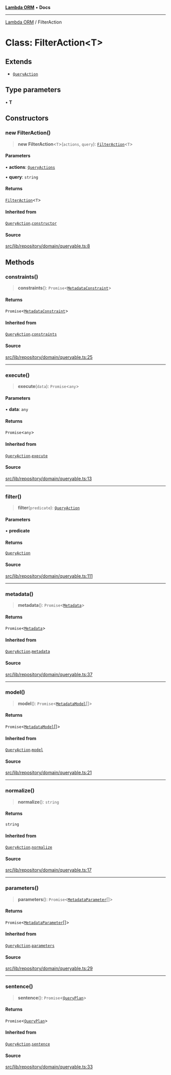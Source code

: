 [**Lambda ORM**](../README.md) • **Docs**

***

[Lambda ORM](../README.md) / FilterAction

# Class: FilterAction\<T\>

## Extends

- [`QueryAction`](QueryAction.md)

## Type parameters

• **T**

## Constructors

### new FilterAction()

> **new FilterAction**\<`T`\>(`actions`, `query`): [`FilterAction`](FilterAction.md)\<`T`\>

#### Parameters

• **actions**: [`QueryActions`](../interfaces/QueryActions.md)

• **query**: `string`

#### Returns

[`FilterAction`](FilterAction.md)\<`T`\>

#### Inherited from

[`QueryAction`](QueryAction.md).[`constructor`](QueryAction.md#constructors)

#### Source

[src/lib/repository/domain/queryable.ts:8](https://github.com/lambda-orm/lambdaorm-base/blob/b218b3f63a52b1177feec1e7ed5eb0f37947c503/src/lib/repository/domain/queryable.ts#L8)

## Methods

### constraints()

> **constraints**(): `Promise`\<[`MetadataConstraint`](../interfaces/MetadataConstraint.md)\>

#### Returns

`Promise`\<[`MetadataConstraint`](../interfaces/MetadataConstraint.md)\>

#### Inherited from

[`QueryAction`](QueryAction.md).[`constraints`](QueryAction.md#constraints)

#### Source

[src/lib/repository/domain/queryable.ts:25](https://github.com/lambda-orm/lambdaorm-base/blob/b218b3f63a52b1177feec1e7ed5eb0f37947c503/src/lib/repository/domain/queryable.ts#L25)

***

### execute()

> **execute**(`data`): `Promise`\<`any`\>

#### Parameters

• **data**: `any`

#### Returns

`Promise`\<`any`\>

#### Inherited from

[`QueryAction`](QueryAction.md).[`execute`](QueryAction.md#execute)

#### Source

[src/lib/repository/domain/queryable.ts:13](https://github.com/lambda-orm/lambdaorm-base/blob/b218b3f63a52b1177feec1e7ed5eb0f37947c503/src/lib/repository/domain/queryable.ts#L13)

***

### filter()

> **filter**(`predicate`): [`QueryAction`](QueryAction.md)

#### Parameters

• **predicate**

#### Returns

[`QueryAction`](QueryAction.md)

#### Source

[src/lib/repository/domain/queryable.ts:111](https://github.com/lambda-orm/lambdaorm-base/blob/b218b3f63a52b1177feec1e7ed5eb0f37947c503/src/lib/repository/domain/queryable.ts#L111)

***

### metadata()

> **metadata**(): `Promise`\<[`Metadata`](../interfaces/Metadata.md)\>

#### Returns

`Promise`\<[`Metadata`](../interfaces/Metadata.md)\>

#### Inherited from

[`QueryAction`](QueryAction.md).[`metadata`](QueryAction.md#metadata)

#### Source

[src/lib/repository/domain/queryable.ts:37](https://github.com/lambda-orm/lambdaorm-base/blob/b218b3f63a52b1177feec1e7ed5eb0f37947c503/src/lib/repository/domain/queryable.ts#L37)

***

### model()

> **model**(): `Promise`\<[`MetadataModel`](../interfaces/MetadataModel.md)[]\>

#### Returns

`Promise`\<[`MetadataModel`](../interfaces/MetadataModel.md)[]\>

#### Inherited from

[`QueryAction`](QueryAction.md).[`model`](QueryAction.md#model)

#### Source

[src/lib/repository/domain/queryable.ts:21](https://github.com/lambda-orm/lambdaorm-base/blob/b218b3f63a52b1177feec1e7ed5eb0f37947c503/src/lib/repository/domain/queryable.ts#L21)

***

### normalize()

> **normalize**(): `string`

#### Returns

`string`

#### Inherited from

[`QueryAction`](QueryAction.md).[`normalize`](QueryAction.md#normalize)

#### Source

[src/lib/repository/domain/queryable.ts:17](https://github.com/lambda-orm/lambdaorm-base/blob/b218b3f63a52b1177feec1e7ed5eb0f37947c503/src/lib/repository/domain/queryable.ts#L17)

***

### parameters()

> **parameters**(): `Promise`\<[`MetadataParameter`](../interfaces/MetadataParameter.md)[]\>

#### Returns

`Promise`\<[`MetadataParameter`](../interfaces/MetadataParameter.md)[]\>

#### Inherited from

[`QueryAction`](QueryAction.md).[`parameters`](QueryAction.md#parameters)

#### Source

[src/lib/repository/domain/queryable.ts:29](https://github.com/lambda-orm/lambdaorm-base/blob/b218b3f63a52b1177feec1e7ed5eb0f37947c503/src/lib/repository/domain/queryable.ts#L29)

***

### sentence()

> **sentence**(): `Promise`\<[`QueryPlan`](../interfaces/QueryPlan.md)\>

#### Returns

`Promise`\<[`QueryPlan`](../interfaces/QueryPlan.md)\>

#### Inherited from

[`QueryAction`](QueryAction.md).[`sentence`](QueryAction.md#sentence)

#### Source

[src/lib/repository/domain/queryable.ts:33](https://github.com/lambda-orm/lambdaorm-base/blob/b218b3f63a52b1177feec1e7ed5eb0f37947c503/src/lib/repository/domain/queryable.ts#L33)
